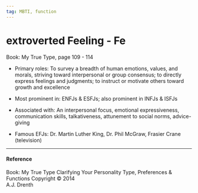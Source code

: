 ```yaml
---
tag: MBTI, function
---
```


# extroverted Feeling - Fe

Book: My True Type, page 109 - 114
 
- Primary roles: To survey a breadth of human emotions, values, and morals, striving toward interpersonal or group consensus; to directly express feelings and judgments; to instruct or motivate others toward growth and excellence

- Most prominent in: ENFJs & ESFJs; also prominent in INFJs & ISFJs 

- Associated with: An interpersonal focus, emotional expressiveness,
communication skills, talkativeness, attunement to social norms, advice-giving

- Famous EFJs: Dr. Martin Luther King, Dr. Phil McGraw, Frasier Crane (television)

---
#### Reference
Book: My True Type
Clarifying Your Personality Type, Preferences & Functions
Copyright © 2014  
A.J. Drenth